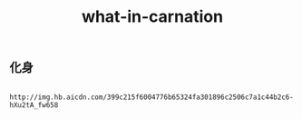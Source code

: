 ﻿---
layout: default
title: what-in-carnation
---
## 化身
```

http://img.hb.aicdn.com/399c215f6004776b65324fa301896c2506c7a1c44b2c6-hXu2tA_fw658

```
